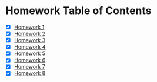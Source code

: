 # Homework Table of Contents

- [x] [Homework 1](HW1ToC.md)
- [x] [Homework 2](./HW2ToC.md)
- [x] [Homework 3](./HW3ToC.md)
- [x] [Homework 4](./HW4ToC.md)
- [x] [Homework 5](./HW5ToC.md)
- [x] [Homework 6](./HW6ToC.md)
- [x] [Homework 7](./HW7ToC.md)
- [x] [Homework 8](./HW8ToC.md)
